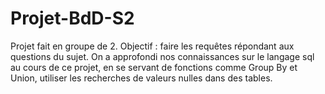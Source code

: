 # Projet-BdD-S2
Projet fait en groupe de 2.
Objectif : faire les requêtes répondant aux questions du sujet.
On a approfondi nos connaissances sur le langage sql au cours de ce projet, en se servant de fonctions comme Group By et Union, utiliser les recherches de valeurs nulles dans des tables.
